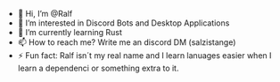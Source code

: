 - 👋 Hi, I’m @Ralf
- 👀 I’m interested in Discord Bots and Desktop Applications
- 🌱 I’m currently learning Rust
- 📫 How to reach me? Write me an discord DM (salzistange)
- ⚡ Fun fact: Ralf isn´t my real name and I learn lanuages easier when I learn a dependenci or something extra to it.

<!---
DevSalz/DevSalz is a ✨ special ✨ repository because its `README.md` (this file) appears on your GitHub profile.
You can click the Preview link to take a look at your changes.
--->
